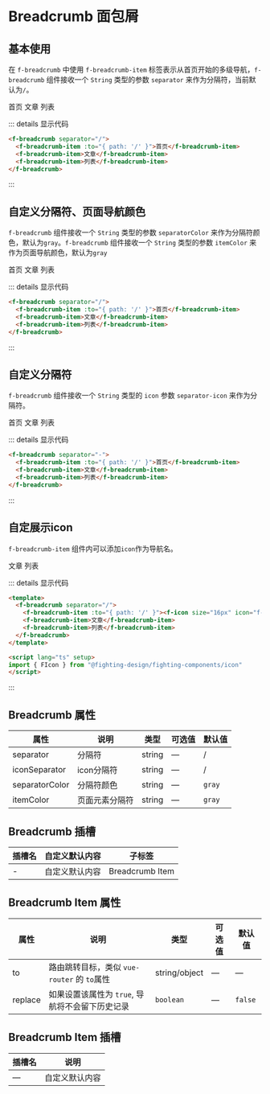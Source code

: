 # Breadcrumb 面包屑

## 基本使用

在 `f-breadcrumb` 中使用 `f-breadcrumb-item` 标签表示从首页开始的多级导航，`f-breadcrumb` 组件接收一个  `String` 类型的参数 `separator` 来作为分隔符，当前默认为`/`。

<f-breadcrumb separator="/">
  <f-breadcrumb-item :to="{ path: '/' }">首页</f-breadcrumb-item>
  <f-breadcrumb-item>文章</f-breadcrumb-item>
  <f-breadcrumb-item>列表</f-breadcrumb-item>
</f-breadcrumb>

::: details 显示代码

```html
<f-breadcrumb separator="/">
  <f-breadcrumb-item :to="{ path: '/' }">首页</f-breadcrumb-item>
  <f-breadcrumb-item>文章</f-breadcrumb-item>
  <f-breadcrumb-item>列表</f-breadcrumb-item>
</f-breadcrumb>
```
:::

## 自定义分隔符、页面导航颜色

`f-breadcrumb` 组件接收一个 `String` 类型的参数 `separatorColor` 来作为分隔符颜色，默认为`gray`。`f-breadcrumb` 组件接收一个 `String` 类型的参数 `itemColor` 来作为页面导航颜色，默认为`gray`

<f-breadcrumb separator="/" separatorColor="blue" itemColor="blue">
  <f-breadcrumb-item :to="{ path: '/' }">首页</f-breadcrumb-item>
  <f-breadcrumb-item>文章</f-breadcrumb-item>
  <f-breadcrumb-item>列表</f-breadcrumb-item>
</f-breadcrumb>

::: details 显示代码

```html
<f-breadcrumb separator="/">
  <f-breadcrumb-item :to="{ path: '/' }">首页</f-breadcrumb-item>
  <f-breadcrumb-item>文章</f-breadcrumb-item>
  <f-breadcrumb-item>列表</f-breadcrumb-item>
</f-breadcrumb>
```
:::
## 自定义分隔符

`f-breadcrumb` 组件接收一个  `String` 类型的 `icon` 参数 `separator-icon` 来作为分隔符。

<f-breadcrumb separator-icon="f-icon-arrow-right">
  <f-breadcrumb-item :to="{ path: '/' }">首页</f-breadcrumb-item>
  <f-breadcrumb-item>文章</f-breadcrumb-item>
  <f-breadcrumb-item>列表</f-breadcrumb-item>
</f-breadcrumb>

::: details 显示代码

```html
<f-breadcrumb separator="-">
  <f-breadcrumb-item :to="{ path: '/' }">首页</f-breadcrumb-item>
  <f-breadcrumb-item>文章</f-breadcrumb-item>
  <f-breadcrumb-item>列表</f-breadcrumb-item>
</f-breadcrumb>
```

:::

## 自定展示icon

`f-breadcrumb-item` 组件内可以添加`icon`作为导航名。


<f-breadcrumb separator="/">
  <f-breadcrumb-item :to="{ path: '/' }"><f-icon size="16px" icon="f-icon-collection"/></f-breadcrumb-item>
  <f-breadcrumb-item>文章</f-breadcrumb-item>
  <f-breadcrumb-item>列表</f-breadcrumb-item>
</f-breadcrumb>

::: details 显示代码

```html
<template>
  <f-breadcrumb separator="/">
    <f-breadcrumb-item :to="{ path: '/' }"><f-icon size="16px" icon="f-icon-collection"/></f-breadcrumb-item>
    <f-breadcrumb-item>文章</f-breadcrumb-item>
    <f-breadcrumb-item>列表</f-breadcrumb-item>
  </f-breadcrumb>
</template>

<script lang="ts" setup>
import { FIcon } from "@fighting-design/fighting-components/icon"
</script>
```
:::
## Breadcrumb 属性

| 属性      | 说明                      | 类型               | 可选值 | 默认值 |
| -------------- | -------------------------------- | ------------------ | --------------- | ------- |
| separator      | 分隔符              | string             | —               | /       |
| iconSeparator      | icon分隔符              | string             | —               | /       |
| separatorColor      | 分隔符颜色             | string             | —               | `gray`       |
| itemColor      | 页面元素分隔符              | string             | —               | `gray`     |

## Breadcrumb 插槽

| 插槽名 | 自定义默认内容              | 子标签         |
| ---- | ------------------------- | --------------- |
| -    | 自定义默认内容 | Breadcrumb Item |

## Breadcrumb Item 属性

| 属性 | 说明                                             | 类型          | 可选值 | 默认值 |
| --------- | --------------------------------------------------------- | ------------- | --------------- | ------- |
| to        | 路由跳转目标，类似 `vue-router` 的 `to`属性    | string/object | —               | —       |
| replace   | 如果设置该属性为 `true`, 导航将不会留下历史记录    |`boolean`   | —             | `false`   |

## Breadcrumb Item 插槽

| 插槽名 | 说明               |
| ---- | ------------------------- |
| —    | 自定义默认内容 |

<style scoped>
.f-button {
  margin: 5px;
}
.f-button-group-vertical .f-button,
.f-button-group .f-button {
  margin: 0;
}
</style>
